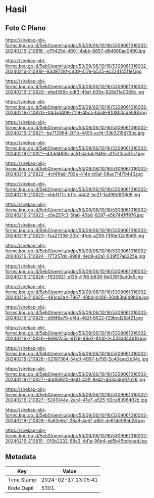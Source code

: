 # Hasil

## Foto C Plano

https://sirekap-obj-formc.kpu.go.id/5eb0/pemilu/pdpr/53/09/06/10/16/5309061016002-20240216-210818--cf11425d-4601-4abb-8857-d64660ac0490.jpg

https://sirekap-obj-formc.kpu.go.id/5eb0/pemilu/pdpr/53/09/06/10/16/5309061016002-20240216-210819--83d9728f-c439-417e-b525-ec224145f1ef.jpg

https://sirekap-obj-formc.kpu.go.id/5eb0/pemilu/pdpr/53/09/06/10/16/5309061016002-20240216-210820--efed399c-cdf3-45af-835e-928d11e0069c.jpg

https://sirekap-obj-formc.kpu.go.id/5eb0/pemilu/pdpr/53/09/06/10/16/5309061016002-20240216-210820--03dad409-7119-4bca-bba9-8108b0cde588.jpg

https://sirekap-obj-formc.kpu.go.id/5eb0/pemilu/pdpr/53/09/06/10/16/5309061016002-20240216-210821--be712964-201b-4455-acf4-33b3219d79be.jpg

https://sirekap-obj-formc.kpu.go.id/5eb0/pemilu/pdpr/53/09/06/10/16/5309061016002-20240216-210821--43dd4665-ac51-4db4-949e-a11520cc87c7.jpg

https://sirekap-obj-formc.kpu.go.id/5eb0/pemilu/pdpr/53/09/06/10/16/5309061016002-20240216-210822--4cf41fa8-702e-414b-b9af-08ac71479443.jpg

https://sirekap-obj-formc.kpu.go.id/5eb0/pemilu/pdpr/53/09/06/10/16/5309061016002-20240216-210822--ebbf171c-b1fc-44d2-bc21-1ad99e1f06d6.jpg

https://sirekap-obj-formc.kpu.go.id/5eb0/pemilu/pdpr/53/09/06/10/16/5309061016002-20240216-210823--c8e257c3-5fa6-40b8-8297-e5b7441ff976.jpg

https://sirekap-obj-formc.kpu.go.id/5eb0/pemilu/pdpr/53/09/06/10/16/5309061016002-20240216-210823--1ca27296-20b1-4fdb-a259-f3f0e02d6b69.jpg

https://sirekap-obj-formc.kpu.go.id/5eb0/pemilu/pdpr/53/09/06/10/16/5309061016002-20240216-210824--177257dc-9968-4ed9-a2a1-039f07a8225e.jpg

https://sirekap-obj-formc.kpu.go.id/5eb0/pemilu/pdpr/53/09/06/10/16/5309061016002-20240216-210824--f1f20921-e135-4156-b838-6e03916ad0e5.jpg

https://sirekap-obj-formc.kpu.go.id/5eb0/pemilu/pdpr/53/09/06/10/16/5309061016002-20240216-210825--491ca2a4-7967-48bd-b486-30db3b6d9b0e.jpg

https://sirekap-obj-formc.kpu.go.id/5eb0/pemilu/pdpr/53/09/06/10/16/5309061016002-20240216-210825--d99f8a70-cf4d-462f-8522-f29bcd29ef21.jpg

https://sirekap-obj-formc.kpu.go.id/5eb0/pemilu/pdpr/53/09/06/10/16/5309061016002-20240216-210826--86907c5c-6129-48d2-81d0-2c533ad44616.jpg

https://sirekap-obj-formc.kpu.go.id/5eb0/pemilu/pdpr/53/09/06/10/16/5309061016002-20240216-210826--02197364-54c0-4997-b795-2c40eae2b34c.jpg

https://sirekap-obj-formc.kpu.go.id/5eb0/pemilu/pdpr/53/09/06/10/16/5309061016002-20240216-210827--4dd58610-6e4f-43ff-8e42-453a58e97b26.jpg

https://sirekap-obj-formc.kpu.go.id/5eb0/pemilu/pdpr/53/09/06/10/16/5309061016002-20240216-210827--5241044e-2ec4-41e7-a525-92ce8396402b.jpg

https://sirekap-obj-formc.kpu.go.id/5eb0/pemilu/pdpr/53/09/06/10/16/5309061016002-20240216-210828--9a83e6cf-28a8-4edf-a8b1-de614e085b28.jpg

https://sirekap-obj-formc.kpu.go.id/5eb0/pemilu/pdpr/53/09/06/10/16/5309061016002-20240216-210819--010b2232-68a3-4d1a-96b4-ad5b45bdceed.jpg


## Metadata

| Key        | Value               |
| ---------- | ------------------- |
| Time Stamp | 2024-02-17 13:05:41 |
| Kode Dapil | 5301                |



